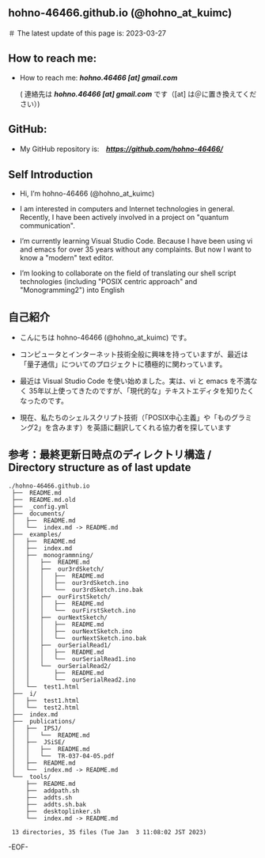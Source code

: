 ## hohno-46466.github.io (@hohno_at_kuimc)

<!---
＃ Markdown で書いてみたホームページもどき（試作日：Wed Jun 30 22:15:05 JST 2021）

このページは Markdown 記法を用いて書いている。ファイル名は index.md

＃ Markdown で書いてみたホームページ / My homepage written in Markdown

-->

＃ The latest update of this page is: 2023-03-27

## How to reach me:

- How to reach me: ***hohno.46466 [at] gmail.com***

    ( 連絡先は ***hohno.46466 [at] gmail.com*** です（[at] は＠に置き換えてください）)

## GitHub:

- My GitHub repository is:　***https://github.com/hohno-46466/***

## Self Introduction

- Hi, I’m hohno-46466 (@hohno_at_kuimc)

- I am interested in computers and Internet technologies in general. Recently, I have been actively involved in a project on "quantum communication".

- I’m currently learning Visual Studio Code. Because I have been using vi and emacs for over 35 years without any complaints. But now I want to know a "modern" text editor.

- I’m looking to collaborate on the field of translating our shell script technologies (including "POSIX centric approach" and "Monogramming2") into English



## 自己紹介

- こんにちは hohno-46466 (@hohno_at_kuimc) です。

- コンピュータとインターネット技術全般に興味を持っていますが、最近は「量子通信」についてのプロジェクトに積極的に関わっています。

- 最近は Visual Studio Code を使い始めました。実は、vi と emacs を不満なく 35年以上使ってきたのですが、「現代的な」テキストエディタを知りたくなったのです。

- 現在、私たちのシェルスクリプト技術（「POSIX中心主義」や「ものグラミング2」を含みます）を英語に翻訳してくれる協力者を探しています


## 参考：最終更新日時点のディレクトリ構造 / Directory structure as of last update

    ./hohno-46466.github.io
     ├──  README.md
     ├──  README.md.old
     ├──  _config.yml
     ├──  documents/
     │   ├──  README.md
     │   └──  index.md -> README.md
     ├──  examples/
     │   ├──  README.md
     │   ├──  index.md
     │   ├──  monogrammning/
     │   │   ├──  README.md
     │   │   ├──  our3rdSketch/
     │   │   │   ├──  README.md
     │   │   │   ├──  our3rdSketch.ino
     │   │   │   └──  our3rdSketch.ino.bak
     │   │   ├──  ourFirstSketch/
     │   │   │   ├──  README.md
     │   │   │   └──  ourFirstSketch.ino
     │   │   ├──  ourNextSketch/
     │   │   │   ├──  README.md
     │   │   │   ├──  ourNextSketch.ino
     │   │   │   └──  ourNextSketch.ino.bak
     │   │   ├──  ourSerialRead1/
     │   │   │   ├──  README.md
     │   │   │   └──  ourSerialRead1.ino
     │   │   └──  ourSerialRead2/
     │   │       ├──  README.md
     │   │       └──  ourSerialRead2.ino
     │   └──  test1.html
     ├──  i/
     │   ├──  test1.html
     │   └──  test2.html
     ├──  index.md
     ├──  publications/
     │   ├──  IPSJ/
     │   │   └──  README.md
     │   ├──  JSiSE/
     │   │   ├──  README.md
     │   │   └──  TR-037-04-05.pdf
     │   ├──  README.md
     │   └──  index.md -> README.md
     └──  tools/
         ├──  README.md
         ├──  addpath.sh
         ├──  addts.sh
         ├──  addts.sh.bak
         ├──  desktoplinker.sh
         └──  index.md -> README.md
     
     13 directories, 35 files (Tue Jan  3 11:08:02 JST 2023)


<!---
Note: URI #1: git@github.com:hohno-46466/hohno-46466.github.io.git

Note: URI #2: https://github.com/hohno-46466/hohno-46466.github.io
-->

-EOF-
